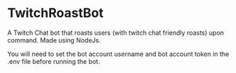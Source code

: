 # TwitchRoastBot
 A Twitch Chat bot that roasts users (with twitch chat friendly roasts) upon command.
 Made using NodeJs.
 
 You will need to set the bot account username and bot account token in the .env file before running the bot.
